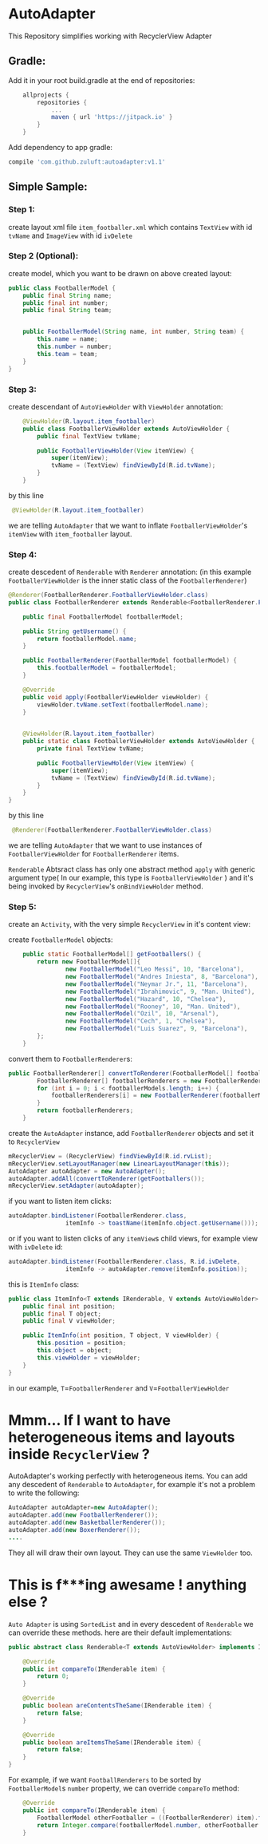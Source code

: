 # AutoAdapter
This Repository simplifies working with RecyclerView Adapter

## Gradle:
Add it in your root build.gradle at the end of repositories:
```Groovy
	allprojects {
		repositories {
			...
			maven { url 'https://jitpack.io' }
		}
	}
```
Add dependency to app gradle:
```Groovy
compile 'com.github.zuluft:autoadapter:v1.1'
```

## Simple Sample:

### Step 1:
create layout xml file ```item_footballer.xml``` which contains ```TextView``` with id ```tvName``` and ```ImageView``` with id ```ivDelete```

### Step 2 (Optional):
create model, which you want to be drawn on above created layout:
```Java
public class FootballerModel {
    public final String name;
    public final int number;
    public final String team;


    public FootballerModel(String name, int number, String team) {
        this.name = name;
        this.number = number;
        this.team = team;
    }
}
```
### Step 3:
create descendant of ```AutoViewHolder``` with ```ViewHolder``` annotation:

```Java
    @ViewHolder(R.layout.item_footballer)
    public class FootballerViewHolder extends AutoViewHolder {
        public final TextView tvName;

        public FootballerViewHolder(View itemView) {
            super(itemView);
            tvName = (TextView) findViewById(R.id.tvName);
        }
    }
```
by this line 
```Java
 @ViewHolder(R.layout.item_footballer)
``` 
we are telling ```AutoAdapter``` that we want to inflate ```FootballerViewHolder```'s ```itemView``` with ```item_footballer``` layout. 

### Step 4:
create descedent of ```Renderable```  with ```Renderer``` annotation:
(in this example ```FootballerViewHolder``` is the inner static class of the ```FootballerRenderer```)

```Java
@Renderer(FootballerRenderer.FootballerViewHolder.class)
public class FootballerRenderer extends Renderable<FootballerRenderer.FootballerViewHolder> {

    public final FootballerModel footballerModel;

    public String getUsername() {
        return footballerModel.name;
    }

    public FootballerRenderer(FootballerModel footballerModel) {
        this.footballerModel = footballerModel;
    }

    @Override
    public void apply(FootballerViewHolder viewHolder) {
        viewHolder.tvName.setText(footballerModel.name);
    }
    

    @ViewHolder(R.layout.item_footballer)
    public static class FootballerViewHolder extends AutoViewHolder {
        private final TextView tvName;

        public FootballerViewHolder(View itemView) {
            super(itemView);
            tvName = (TextView) findViewById(R.id.tvName);
        }
    }
}
```

by this line 
```Java
 @Renderer(FootballerRenderer.FootballerViewHolder.class)
```
we are telling ```AutoAdapter``` that we want to use instances of ```FootballerViewHolder``` for ```FootballerRenderer``` items.

```Renderable``` Abtsract class has only one abstract method ```apply``` with generic argument type( In our example, this type is ```FootballerViewHolder``` ) and it's being invoked by ```RecyclerView```'s ```onBindViewHolder``` method.

### Step 5:

create an ```Activity```, with the very simple ```RecyclerView``` in it's content view:

create ```FootballerModel``` objects:
```Java
    public static FootballerModel[] getFootballers() {
        return new FootballerModel[]{
                new FootballerModel("Leo Messi", 10, "Barcelona"),
                new FootballerModel("Andres Iniesta", 8, "Barcelona"),
                new FootballerModel("Neymar Jr.", 11, "Barcelona"),
                new FootballerModel("Ibrahimovic", 9, "Man. United"),
                new FootballerModel("Hazard", 10, "Chelsea"),
                new FootballerModel("Rooney", 10, "Man. United"),
                new FootballerModel("Ozil", 10, "Arsenal"),
                new FootballerModel("Cech", 1, "Chelsea"),
                new FootballerModel("Luis Suarez", 9, "Barcelona"),
        };
    }
```
convert them to ```FootballerRenderer```s:
```Java
public FootballerRenderer[] convertToRenderer(FootballerModel[] footballerModels) {
        FootballerRenderer[] footballerRenderers = new FootballerRenderer[footballerModels.length];
        for (int i = 0; i < footballerModels.length; i++) {
            footballerRenderers[i] = new FootballerRenderer(footballerModels[i]);
        }
        return footballerRenderers;
    }
```
create the ```AutoAdapter``` instance, add ```FootballerRenderer``` objects and set it to ```RecyclerView```
```Java
mRecyclerView = (RecyclerView) findViewById(R.id.rvList);
mRecyclerView.setLayoutManager(new LinearLayoutManager(this));
AutoAdapter autoAdapter = new AutoAdapter();
autoAdapter.addAll(convertToRenderer(getFootballers());
mRecyclerView.setAdapter(autoAdapter);
```

if you want to listen item clicks:
```Java
autoAdapter.bindListener(FootballerRenderer.class,
                itemInfo -> toastName(itemInfo.object.getUsername()));
```
or if you want to listen clicks of any ```itemView```s child views, for example view with ```ivDelete``` id:
```Java
autoAdapter.bindListener(FootballerRenderer.class, R.id.ivDelete,
                itemInfo -> autoAdapter.remove(itemInfo.position));
```
this is ```ItemInfo``` class:
```Java
public class ItemInfo<T extends IRenderable, V extends AutoViewHolder> {
    public final int position;
    public final T object;
    public final V viewHolder;

    public ItemInfo(int position, T object, V viewHolder) {
        this.position = position;
        this.object = object;
        this.viewHolder = viewHolder;
    }
}
```
in our example, ```T```=```FootballerRenderer``` and ```V```=```FootballerViewHolder```

# Mmm... If I want to have heterogeneous items and layouts inside ```RecyclerView``` ?
AutoAdapter's working perfectly with heterogeneous items.
You can add any descedent of ```Renderable``` to ```AutoAdapter```, for example it's not a problem to write the following:
```Java
AutoAdapter autoAdapter=new AutoAdapter();
autoAdapter.add(new FootballerRenderer());
autoAdapter.add(new BasketballerRenderer());
autoAdapter.add(new BoxerRenderer());
....
```
They all will draw their own layout. They can use the same ```ViewHolder``` too.


# This is f***ing awesame ! anything else ?
```Auto Adapter``` is using ```SortedList``` and in every descedent of ```Renderable``` we can override these methods. 
here are their default implementations:
```Java
public abstract class Renderable<T extends AutoViewHolder> implements IRenderable<T> {

    @Override
    public int compareTo(IRenderable item) {
        return 0;
    }

    @Override
    public boolean areContentsTheSame(IRenderable item) {
        return false;
    }

    @Override
    public boolean areItemsTheSame(IRenderable item) {
        return false;
    }
}
```
For example, if we want ```FootballRenderers``` to be sorted by ```FootballerModel```s ```number``` property, we can override ```compareTo``` method:
```Java
    @Override
    public int compareTo(IRenderable item) {
        FootballerModel otherFootballer = ((FootballerRenderer) item).footballerModel;
        return Integer.compare(footballerModel.number, otherFootballer.number);
    }
```

